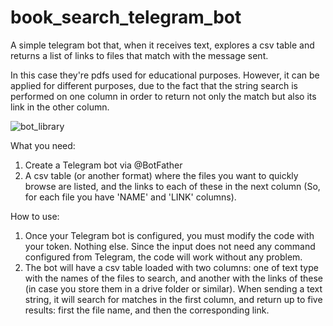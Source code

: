 # book_search_telegram_bot
A simple telegram bot that, when it receives text, explores a csv table and returns a list of links to files that match with the message sent.

In this case they're pdfs used for educational purposes. However, it can be applied for different purposes, due to the fact that the string search is performed on one column in order to return not only the match but also its link in the other column.

![bot_library](https://github.com/Dinto2/book_search_telegram_bot/assets/91417517/e9280dae-35c7-4f0a-875d-3f9625d3d636)

What you need:
1. Create a Telegram bot via @BotFather
2. A csv table (or another format) where the files you want to quickly browse are listed, and the links to each of these in the next column (So, for each file you have 'NAME' and 'LINK' columns).
   
How to use:
1. Once your Telegram bot is configured, you must modify the code with your token. Nothing else. Since the input does not need any command configured from Telegram, the code will work without any problem.
2. The bot will have a csv table loaded with two columns: one of text type with the names of the files to search, and another with the links of these (in case you store them in a drive folder or similar). When sending a text string, it will search for matches in the first column, and return up to five results: first the file name, and then the corresponding link.
 
